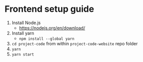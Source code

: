 # Frontend setup guide

1. Install Node.js
   - https://nodejs.org/en/download/
2. Install yarn
   - `npm install --global yarn`
3. `cd project-code` from within `project-code-website` repo folder
4. `yarn`
5. `yarn start`
